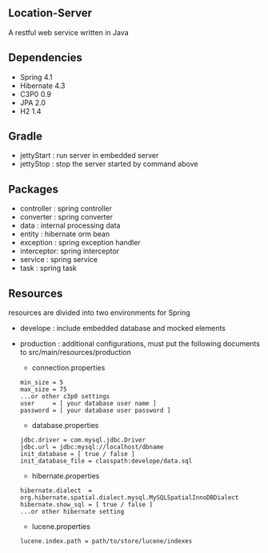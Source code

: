 ## Location-Server
A restful web service written in Java

## Dependencies
- Spring 4.1
- Hibernate 4.3
- C3P0 0.9
- JPA 2.0
- H2 1.4

## Gradle
- jettyStart  : run server in embedded server
- jettyStop   : stop the server started by command above

## Packages
- controller : spring controller
- converter  : spring converter
- data       : internal processing data
- entity     : hibernate orm bean
- exception  : spring exception handler
- interceptor: spring interceptor
- service    : spring service
- task       : spring task

## Resources
resources are divided into two environments for Spring

- develope   : include embedded database and mocked elements
- production : additional configurations, must put the following documents to src/main/resources/production
    - connection.properties
    ```
    min_size = 5
    max_size = 75
    ...or other c3p0 settings
    user     = [ your database user name ]
    password = [ your database user password ]
    ```
    
    - database.properties
    ```
    jdbc.driver = com.mysql.jdbc.Driver
    jdbc.url = jdbc:mysql://localhost/dbname
    init_database = [ true / false ]
    init_database_file = classpath:develope/data.sql
    ```
    
    - hibernate.properties
    ```
    hibernate.dialect  = org.hibernate.spatial.dialect.mysql.MySQLSpatialInnoDBDialect
    hibernate.show_sql = [ true / false ]
    ...or other hibernate setting
    ```
    
    - lucene.properties
    ```
    lucene.index.path = path/to/store/lucene/indexes
    ```

